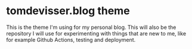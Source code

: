 # tomdevisser.blog theme

This is the theme I'm using for my personal blog. This will also be the
repository I will use for experimenting with things that are new to me, like
for example Github Actions, testing and deployment.